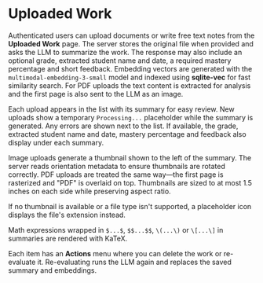 # Uploaded Work

Authenticated users can upload documents or write free text notes from the **Uploaded Work** page. The server stores the original file when provided and asks the LLM to summarize the work. The response may also include an optional grade, extracted student name and date, a required mastery percentage and short feedback. Embedding vectors are generated with the `multimodal-embedding-3-small` model and indexed using **sqlite-vec** for fast similarity search. For PDF uploads the text content is extracted for analysis and the first page is also sent to the LLM as an image.

Each upload appears in the list with its summary for easy review. New uploads show a temporary `Processing...` placeholder while the summary is generated. Any errors are shown next to the list. If available, the grade, extracted student name and date, mastery percentage and feedback also display under each summary.

Image uploads generate a thumbnail shown to the left of the summary. The server reads orientation metadata to ensure thumbnails are rotated correctly. PDF uploads are treated the same way—the first page is rasterized and "PDF" is overlaid on top. Thumbnails are sized to at most 1.5 inches on each side while preserving aspect ratio.

If no thumbnail is available or a file type isn't supported, a placeholder icon displays the file's extension instead.

Math expressions wrapped in `$...$`, `$$...$$`, `\(...\)` or `\[...\]` in summaries are rendered with KaTeX.

Each item has an **Actions** menu where you can delete the work or re-evaluate it. Re-evaluating runs the LLM again and replaces the saved summary and embeddings.
